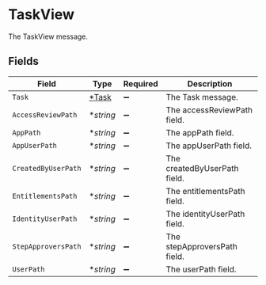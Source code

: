# TaskView

The TaskView message.


## Fields

| Field                                | Type                                 | Required                             | Description                          |
| ------------------------------------ | ------------------------------------ | ------------------------------------ | ------------------------------------ |
| `Task`                               | [*Task](../../models/shared/task.md) | :heavy_minus_sign:                   | The Task message.                    |
| `AccessReviewPath`                   | **string*                            | :heavy_minus_sign:                   | The accessReviewPath field.          |
| `AppPath`                            | **string*                            | :heavy_minus_sign:                   | The appPath field.                   |
| `AppUserPath`                        | **string*                            | :heavy_minus_sign:                   | The appUserPath field.               |
| `CreatedByUserPath`                  | **string*                            | :heavy_minus_sign:                   | The createdByUserPath field.         |
| `EntitlementsPath`                   | **string*                            | :heavy_minus_sign:                   | The entitlementsPath field.          |
| `IdentityUserPath`                   | **string*                            | :heavy_minus_sign:                   | The identityUserPath field.          |
| `StepApproversPath`                  | **string*                            | :heavy_minus_sign:                   | The stepApproversPath field.         |
| `UserPath`                           | **string*                            | :heavy_minus_sign:                   | The userPath field.                  |